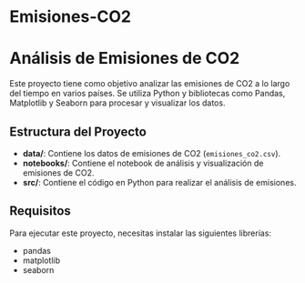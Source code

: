 # Emisiones-CO2
# Análisis de Emisiones de CO2

Este proyecto tiene como objetivo analizar las emisiones de CO2 a lo largo del tiempo en varios países. Se utiliza Python y bibliotecas como Pandas, Matplotlib y Seaborn para procesar y visualizar los datos.

## Estructura del Proyecto

- **data/**: Contiene los datos de emisiones de CO2 (`emisiones_co2.csv`).
- **notebooks/**: Contiene el notebook de análisis y visualización de emisiones de CO2.
- **src/**: Contiene el código en Python para realizar el análisis de emisiones.

## Requisitos

Para ejecutar este proyecto, necesitas instalar las siguientes librerías:

- pandas
- matplotlib
- seaborn


